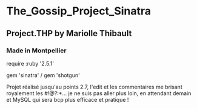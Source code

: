 <h1>The_Gossip_Project_Sinatra</h1>
<h2>Project.THP by Mariolle Thibault</h2>
<h3>Made in Montpellier</h3>
<p>require :ruby '2.5.1'</p>
<p>gem 'sinatra' / gem 'shotgun'</p>
<p>Projet réalisé jusqu'au points 2.7, l'edit et les commentaires me brisant royalement les #!@?:*... je ne suis pas aller plus loin, en attendant demain et MySQL qui sera bcp plus efficace et pratique !</p>
